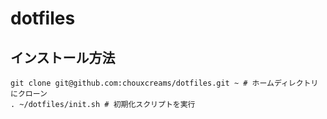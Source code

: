 # dotfiles

## インストール方法

``` shell
git clone git@github.com:chouxcreams/dotfiles.git ~ # ホームディレクトリにクローン
. ~/dotfiles/init.sh # 初期化スクリプトを実行
```
